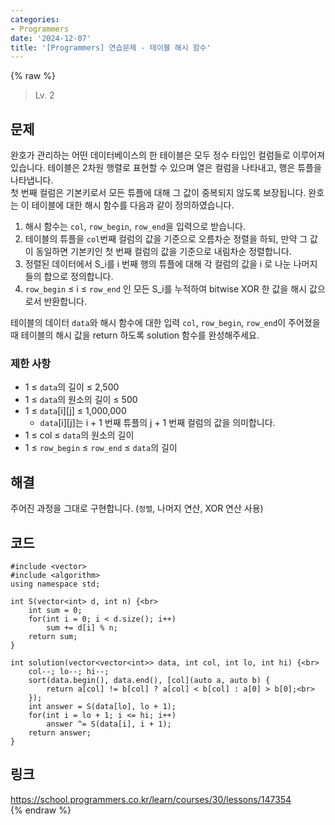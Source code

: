 ```yaml
---
categories:
- Programmers
date: '2024-12-07'
title: '[Programmers] 연습문제 - 테이블 해시 함수'
---
```


{% raw %}
> Lv. 2<br>

## 문제
완호가 관리하는 어떤 데이터베이스의 한 테이블은 모두 정수 타입인 컬럼들로 이루어져 있습니다. 테이블은 2차원 행렬로 표현할 수 있으며 열은 컬럼을 나타내고, 행은 튜플을 나타냅니다.  
첫 번째 컬럼은 기본키로서 모든 튜플에 대해 그 값이 중복되지 않도록 보장됩니다. 완호는 이 테이블에 대한 해시 함수를 다음과 같이 정의하였습니다.

1.  해시 함수는  `col`,  `row_begin`,  `row_end`을 입력으로 받습니다.
2.  테이블의 튜플을  `col`번째 컬럼의 값을 기준으로 오름차순 정렬을 하되, 만약 그 값이 동일하면 기본키인 첫 번째 컬럼의 값을 기준으로 내림차순 정렬합니다.
3.  정렬된 데이터에서 S_i를 i 번째 행의 튜플에 대해 각 컬럼의 값을 i 로 나눈 나머지들의 합으로 정의합니다.
4.  `row_begin`  ≤ i ≤  `row_end`  인 모든 S_i를 누적하여 bitwise XOR 한 값을 해시 값으로서 반환합니다.

테이블의 데이터  `data`와 해시 함수에 대한 입력  `col`,  `row_begin`,  `row_end`이 주어졌을 때 테이블의 해시 값을 return 하도록 solution 함수를 완성해주세요.

### 제한 사항

-   1 ≤  `data`의 길이 ≤ 2,500
-   1 ≤  `data`의 원소의 길이 ≤ 500
-   1 ≤  `data`[i][j] ≤ 1,000,000
    -   `data`[i][j]는 i + 1 번째 튜플의 j + 1 번째 컬럼의 값을 의미합니다.
-   1 ≤ col ≤  `data`의 원소의 길이
-   1 ≤  `row_begin`  ≤  `row_end`  ≤  `data`의 길이

## 해결
주어진 과정을 그대로 구현합니다. (`정렬`, 나머지 연산, XOR 연산 사용)

## 코드
```
#include <vector>
#include <algorithm>
using namespace std;

int S(vector<int> d, int n) {<br>
    int sum = 0;
    for(int i = 0; i < d.size(); i++)
        sum += d[i] % n;
    return sum;
}

int solution(vector<vector<int>> data, int col, int lo, int hi) {<br>
    col--; lo--; hi--;
    sort(data.begin(), data.end(), [col](auto a, auto b) {
        return a[col] != b[col] ? a[col] < b[col] : a[0] > b[0];<br>
    });
    int answer = S(data[lo], lo + 1);
    for(int i = lo + 1; i <= hi; i++)
        answer ^= S(data[i], i + 1);
    return answer;
}
```

## 링크
https://school.programmers.co.kr/learn/courses/30/lessons/147354<br>
{% endraw %}